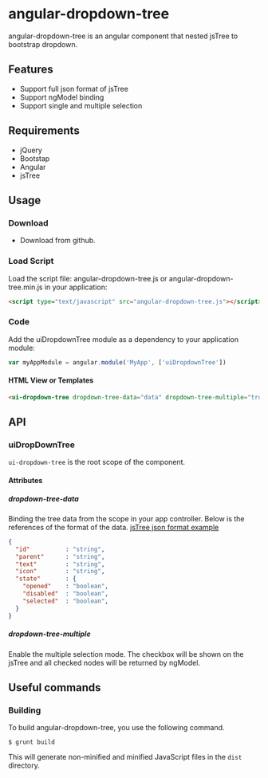 # angular-dropdown-tree

angular-dropdown-tree is an angular component that nested jsTree to bootstrap dropdown. 

## Features

* Support full json format of jsTree
* Support ngModel binding
* Support single and multiple selection

## Requirements

* jQuery
* Bootstap
* Angular
* jsTree

## Usage

### Download

* Download from github.

### Load Script

Load the script file: angular-dropdown-tree.js or angular-dropdown-tree.min.js in your application:

```html
<script type="text/javascript" src="angular-dropdown-tree.js"></script>
```

### Code
Add the uiDropdownTree module as a dependency to your application module:

```js
var myAppModule = angular.module('MyApp', ['uiDropdownTree'])
```

#### HTML View or Templates

```html
<ui-dropdown-tree dropdown-tree-data="data" dropdown-tree-multiple="true" ng-model="selected" />
```

## API

### uiDropDownTree

`ui-dropdown-tree` is the root scope of the component.

#### Attributes
##### dropdown-tree-data
Binding the tree data from the scope in your app controller. Below is the references of the format of the data.
[jsTree json format example](https://www.jstree.com/docs/json/)

```json
{
  "id"          : "string",
  "parent"      : "string",
  "text"        : "string",
  "icon"        : "string",
  "state"       : {
    "opened"    : "boolean",
    "disabled"  : "boolean",
    "selected"  : "boolean",
  }
}
```

##### dropdown-tree-multiple
Enable the multiple selection mode. The checkbox will be shown on the jsTree and all checked nodes will be returned by ngModel.

## Useful commands

### Building

To build angular-dropdown-tree, you use the following command.

    $ grunt build

This will generate non-minified and minified JavaScript files in the `dist` directory.
